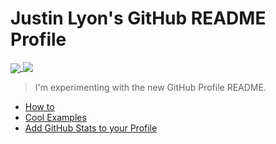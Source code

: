 # Justin Lyon's GitHub README Profile

<a href="https://github.com/anuraghazra/github-readme-stats">
  <img align="center" src="https://github-readme-stats.vercel.app/api?username=jlyon87&count_private=true&show_icons=true&theme=onedark" />
</a>
<a href="https://github.com/anuraghazra/convoychat">
  <img align="top" src="https://github-readme-stats.vercel.app/api/top-langs/?username=jlyon87&hide=css&langs_count=8&layout=compact&theme=onedark" />
</a>

> I'm experimenting with the new GitHub Profile README.

 * [How to](https://dev.to/m0nica/how-to-create-a-github-profile-readme-1paj)
 * [Cool Examples](https://dev.to/github/10-standout-github-profile-readmes-h2o)
 * [Add GitHub Stats to your Profile](https://github.com/anuraghazra/github-readme-stats)